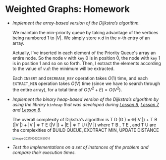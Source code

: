 # Weighted Graphs: Homework

- *Implement the array-based version of the Dijkstra’s algorithm.*

  We maintain the min-priority queue by taking advantage of the vertices being numbered $1$ to $|V|$. We simply store $v.d$ in the $v$-th entry of an array.

  Actually, I've inserted in each element of the Priority Queue's array an entire node. So the node $v$ with `key` 0 is in position 0, the node with `key` 1 is in position 1 and so on so forth. Then, I extract the elements according to the value of $v.d$: the minimum will be extracted.

  Each $\texttt{INSERT}$ and $\texttt{DECREASE_KEY}$ operation takes $O(1)$ time, and each $\texttt{EXTRACT_MIN}$ operation takes $O(V)$ time (since we have to search through the entire array), for a total time of $O(V^2 + E) = O(V^2)$.

- *Implement the binary heap-based version of the Dijkstra’s algorithm by using the library `binheap` that was developed during [Lesson 6](https://www.youtube.com/watch?v=TyHUQ1nn8WM), [Lesson 7](https://www.youtube.com/watch?v=lWFAPkgZ_7Q), and [Lesson 8](https://www.youtube.com/watch?v=4BnGCXzkFbo).*

  The overall complexity of Dijkstra’s algorithm is
  T D (G ) = Θ(|V |) + T B (|V |) + |V | ∗ T E (|V |) + |E | ∗ T U (|V |)
  where T B , T E , and T U are the complexities of BUILD QUEUE,
  EXCTRACT MIN, UPDATE DISTANCE

  <img src=".images/homework_04_SOLVED/image-20210104202450014.png" alt="image-20210104202450014" style="zoom:60%;" />

- *Test the implementations on a set of instances of the problem and compare their execution times.*